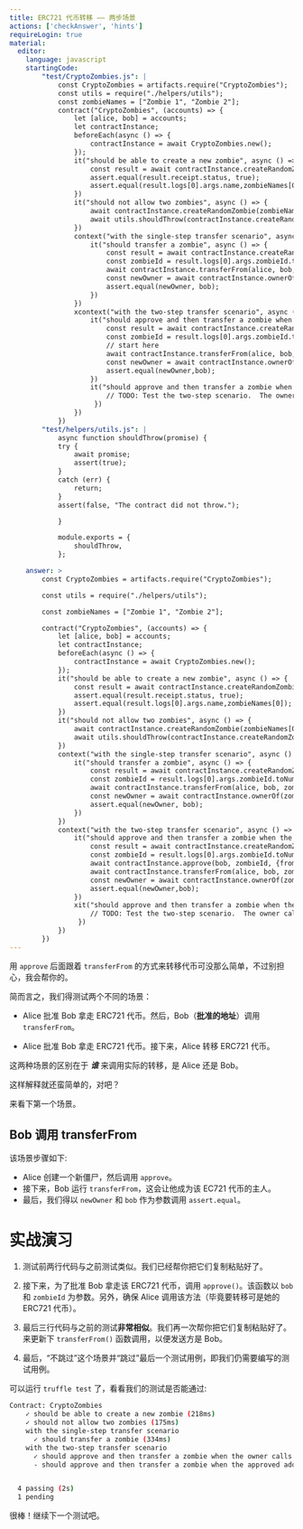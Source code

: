 ```yaml
---
title: ERC721 代币转移 —— 两步场景
actions: ['checkAnswer', 'hints']
requireLogin: true
material:
  editor:
    language: javascript
    startingCode:
        "test/CryptoZombies.js": |
            const CryptoZombies = artifacts.require("CryptoZombies");
            const utils = require("./helpers/utils");
            const zombieNames = ["Zombie 1", "Zombie 2"];
            contract("CryptoZombies", (accounts) => {
                let [alice, bob] = accounts;
                let contractInstance;
                beforeEach(async () => {
                    contractInstance = await CryptoZombies.new();
                });
                it("should be able to create a new zombie", async () => {
                    const result = await contractInstance.createRandomZombie(zombieNames[0], {from: alice});
                    assert.equal(result.receipt.status, true);
                    assert.equal(result.logs[0].args.name,zombieNames[0]);
                })
                it("should not allow two zombies", async () => {
                    await contractInstance.createRandomZombie(zombieNames[0], {from: alice});
                    await utils.shouldThrow(contractInstance.createRandomZombie(zombieNames[1], {from: alice}));
                })
                context("with the single-step transfer scenario", async () => {
                    it("should transfer a zombie", async () => {
                        const result = await contractInstance.createRandomZombie(zombieNames[0], {from: alice});
                        const zombieId = result.logs[0].args.zombieId.toNumber();
                        await contractInstance.transferFrom(alice, bob, zombieId, {from: alice});
                        const newOwner = await contractInstance.ownerOf(zombieId);
                        assert.equal(newOwner, bob);
                    })
                })
                xcontext("with the two-step transfer scenario", async () => {
                    it("should approve and then transfer a zombie when the approved address calls transferForm", async () => {
                        const result = await contractInstance.createRandomZombie(zombieNames[0], {from: alice});
                        const zombieId = result.logs[0].args.zombieId.toNumber();
                        // start here
                        await contractInstance.transferFrom(alice, bob, zombieId, {from: alice});
                        const newOwner = await contractInstance.ownerOf(zombieId);
                        assert.equal(newOwner,bob);
                    })
                    it("should approve and then transfer a zombie when the owner calls transferForm", async () => {
                        // TODO: Test the two-step scenario.  The owner calls transferFrom
                     })
                })
            })
        "test/helpers/utils.js": |
            async function shouldThrow(promise) {
            try {
                await promise;
                assert(true);
            }
            catch (err) {
                return;
            }
            assert(false, "The contract did not throw.");

            }

            module.exports = {
                shouldThrow,
            };

    answer: >
        const CryptoZombies = artifacts.require("CryptoZombies");

        const utils = require("./helpers/utils");

        const zombieNames = ["Zombie 1", "Zombie 2"];

        contract("CryptoZombies", (accounts) => {
            let [alice, bob] = accounts;
            let contractInstance;
            beforeEach(async () => {
                contractInstance = await CryptoZombies.new();
            });
            it("should be able to create a new zombie", async () => {
                const result = await contractInstance.createRandomZombie(zombieNames[0], {from: alice});
                assert.equal(result.receipt.status, true);
                assert.equal(result.logs[0].args.name,zombieNames[0]);
            })
            it("should not allow two zombies", async () => {
                await contractInstance.createRandomZombie(zombieNames[0], {from: alice});
                await utils.shouldThrow(contractInstance.createRandomZombie(zombieNames[1], {from: alice}));
            })
            context("with the single-step transfer scenario", async () => {
                it("should transfer a zombie", async () => {
                    const result = await contractInstance.createRandomZombie(zombieNames[0], {from: alice});
                    const zombieId = result.logs[0].args.zombieId.toNumber();
                    await contractInstance.transferFrom(alice, bob, zombieId, {from: alice});
                    const newOwner = await contractInstance.ownerOf(zombieId);
                    assert.equal(newOwner, bob);
                })
            })
            context("with the two-step transfer scenario", async () => {
                it("should approve and then transfer a zombie when the approved address calls transferForm", async () => {
                    const result = await contractInstance.createRandomZombie(zombieNames[0], {from: alice});
                    const zombieId = result.logs[0].args.zombieId.toNumber();
                    await contractInstance.approve(bob, zombieId, {from: alice});
                    await contractInstance.transferFrom(alice, bob, zombieId, {from: bob});
                    const newOwner = await contractInstance.ownerOf(zombieId);
                    assert.equal(newOwner,bob);
                })
                xit("should approve and then transfer a zombie when the owner calls transferForm", async () => {
                    // TODO: Test the two-step scenario.  The owner calls transferFrom
                 })
            })
        })
---
```


用 `approve` 后面跟着 `transferFrom` 的方式来转移代币可没那么简单，不过别担心，我会帮你的。

简而言之，我们得测试两个不同的场景：

- Alice 批准 Bob 拿走 ERC721 代币。然后，Bob（**批准的地址**）调用 `transferFrom`。

- Alice 批准 Bob 拿走 ERC721 代币。接下来，Alice 转移 ERC721 代币。

这两种场景的区别在于 _**谁**_ 来调用实际的转移，是 Alice 还是 Bob。

这样解释就还蛮简单的，对吧？

来看下第一个场景。

## Bob 调用 transferFrom

该场景步骤如下:
- Alice 创建一个新僵尸，然后调用 `approve`。
- 接下来，Bob 运行 `transferFrom`，这会让他成为该 EC721 代币的主人。
- 最后，我们得以 `newOwner` 和 `bob` 作为参数调用 `assert.equal`。

# 实战演习

1. 测试前两行代码与之前测试类似。我们已经帮你把它们复制粘贴好了。

2. 接下来，为了批准 Bob 拿走该 ERC721 代币，调用 `approve()`。该函数以 `bob` 和 `zombieId` 为参数。另外，确保 Alice 调用该方法（毕竟要转移可是她的 ERC721 代币）。

3. 最后三行代码与之前的测试**非常相似**。我们再一次帮你把它们复制粘贴好了。来更新下 `transferFrom()` 函数调用，以便发送方是 Bob。

4. 最后，“不跳过”这个场景并“跳过”最后一个测试用例，即我们仍需要编写的测试用例。

可以运行 `truffle test` 了，看看我们的测试是否能通过:

```bash
Contract: CryptoZombies
    ✓ should be able to create a new zombie (218ms)
    ✓ should not allow two zombies (175ms)
    with the single-step transfer scenario
      ✓ should transfer a zombie (334ms)
    with the two-step transfer scenario
      ✓ should approve and then transfer a zombie when the owner calls transferForm (360ms)
      - should approve and then transfer a zombie when the approved address calls transferForm


  4 passing (2s)
  1 pending
```

很棒！继续下一个测试吧。

